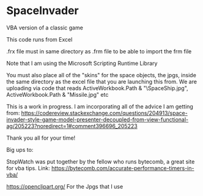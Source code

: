 # SpaceInvader
VBA version of a classic game

This code runs from Excel

.frx file must in same directory as .frm file to be able to import the frm file

Note that I am using the Microsoft Scripting Runtime Library

You must also place all of the "skins" for the space objects, the jpgs, inside the same directory as the excel file that you are launching this from. We are uploading via code that reads  ActiveWorkbook.Path & "\SpaceShip.jpg", ActiveWorkbook.Path & "Missile.jpg" etc

This is a work in progress. I am incorporating all of the advice I am getting from:
https://codereview.stackexchange.com/questions/204913/space-invader-style-game-model-presenter-decoupled-from-view-functional-ag/205223?noredirect=1#comment396696_205223

Thank you all for your time!

Big ups to:

StopWatch was put together by the fellow who runs bytecomb, a great site for vba tips. Link: https://bytecomb.com/accurate-performance-timers-in-vba/

https://openclipart.org/ For the Jpgs that I use
